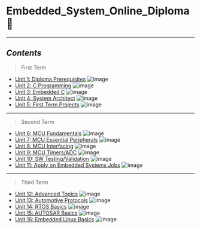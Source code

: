 # Embedded_System_Online_Diploma :wave:

---

## *Contents*  



 > First Term 

- [Unit 1: Diploma Prerequisites](https://github.com/AhmedMowafy22/Embedded_System_Online_Diploma)  ![image](https://progress-bar.dev/100/?&color=bababa)
- [Unit 2: C Programming](https://github.com/AhmedMowafy22/Embedded_System_Online_Diploma/tree/main/unit(2)_C_Programming) ![image](https://progress-bar.dev/50/)
- [Unit 3: Embedded C](https://github.com/AhmedMowafy22/Embedded_System_Online_Diploma) ![image](https://progress-bar.dev/0/)
- [Unit 4: System Architect](https://github.com/AhmedMowafy22/Embedded_System_Online_Diploma) ![image](https://progress-bar.dev/0/)
- [Unit 5: First Term Projects](https://github.com/AhmedMowafy22/Embedded_System_Online_Diploma) ![image](https://progress-bar.dev/0/)

---

> Second Term 

- [Unit 6: MCU Fundamentals](https://github.com/AhmedMowafy22/Embedded_System_Online_Diploma) ![image](https://progress-bar.dev/0/)
- [Unit 7: MCU Essential Peripherals](https://github.com/AhmedMowafy22/Embedded_System_Online_Diploma) ![image](https://progress-bar.dev/0/)
- [Unit 8: MCU Interfacing](https://github.com/AhmedMowafy22/Embedded_System_Online_Diploma) ![image](https://progress-bar.dev/0/)
- [Unit 9: MCU Timers/ADC](https://github.com/AhmedMowafy22/Embedded_System_Online_Diploma) ![image](https://progress-bar.dev/0/)
- [Unit 10: SW Testing/Validation](https://github.com/AhmedMowafy22/Embedded_System_Online_Diploma) ![image](https://progress-bar.dev/0/)
- [Unit 11: Apply on Embedded Systems Jobs](https://github.com/AhmedMowafy22/Embedded_System_Online_Diploma) ![image](https://progress-bar.dev/0/?&color=bababa)

---

> Third Term 

- [Unit 12: Advanced Topics](https://github.com/AhmedMowafy22/Embedded_System_Online_Diploma) ![image](https://progress-bar.dev/0/)
- [Unit 13: Automotive Protocols](https://github.com/AhmedMowafy22/Embedded_System_Online_Diploma) ![image](https://progress-bar.dev/0/)
- [Unit 14: RTOS Basics](https://github.com/AhmedMowafy22/Embedded_System_Online_Diploma) ![image](https://progress-bar.dev/0/)
- [Unit 15: AUTOSAR Basics](https://github.com/AhmedMowafy22/Embedded_System_Online_Diploma) ![image](https://progress-bar.dev/0/)
- [Unit 16: Embedded Linux Basics](https://github.com/AhmedMowafy22/Embedded_System_Online_Diploma) ![image](https://progress-bar.dev/0/)


